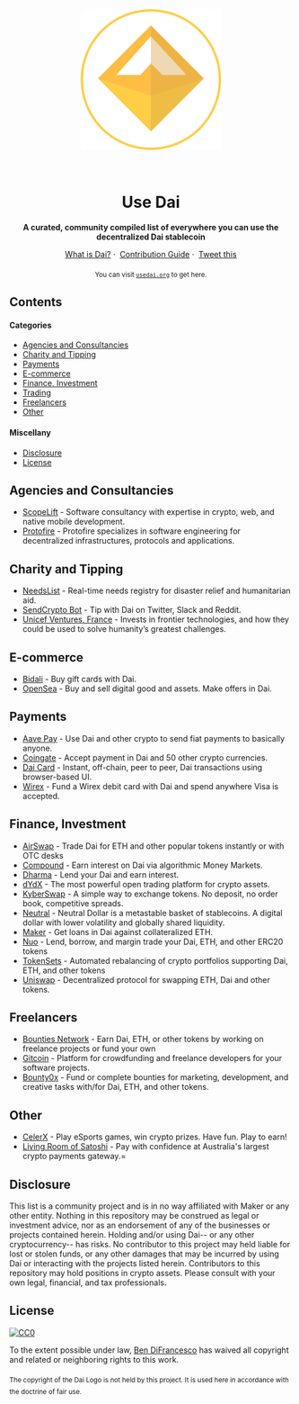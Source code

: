 <div align="center">
	<img width="250" height="250" src="media/dai-logo.svg" alt="Dai Logo">
	<br>
	<br>
	<br>
</div>

<h1 align="center">Use Dai</h1>

<p align="center">
	<b>A curated, community compiled list of everywhere you can use the decentralized Dai stablecoin</b>
</p>

<p align="center">
	<a href="https://makerdao.com/en/dai">What is Dai?</a>&nbsp;·&nbsp;
	<a href="CONTRIBUTING.md">Contribution Guide</a>&nbsp;·&nbsp;
	<a href="https://twitter.com/intent/tweet?text=Checkout%20usedai.org%2C%20a%20community%20compiled%20list%20of%20everywhere%20you%20can%20use%20the%20decentralized%20%24DAI%20stablecoin">Tweet this</a>
</p>

<p align="center">
<sub>You can visit <a href="http://usedai.org"><code>usedai.org</code></a> to get here.</sub>
</p>

## Contents

#### Categories

* [Agencies and Consultancies](#agencies-and-consultancies)
* [Charity and Tipping](#charity-and-tipping)
* [Payments](#payments)
* [E-commerce](#e-commerce)
* [Finance, Investment](#finance-investment)
* [Trading](#trading)
* [Freelancers](#freelancers)
* [Other](#other)

#### Miscellany

* [Disclosure](#disclosure)
* [License](#license)

## Agencies and Consultancies

* [ScopeLift](https://www.scopelift.co/) - Software consultancy with expertise in crypto, web, and native mobile development.
* [Protofire](http://protofire.io) - Protofire specializes in software engineering for decentralized infrastructures, protocols and applications.

## Charity and Tipping

* [NeedsList](https://needslist.co/donate) - Real-time needs registry for disaster relief and humanitarian aid.
* [SendCrypto Bot](https://sendcryptobot.io/) - Tip with Dai on Twitter, Slack and Reddit.
* [Unicef Ventures, France](https://lp.unicef.fr/donate-dai/) - Invests in frontier technologies, and how they could be used to solve humanity’s greatest challenges.


## E-commerce

* [Bidali](https://giftcards.bidali.com/buy-giftcards-with-dai/) - Buy gift cards with Dai.
* [OpenSea](https://opensea.io) - Buy and sell digital good and assets.  Make offers in Dai.

## Payments

* [Aave Pay](https://pay.aave.com/) - Use Dai and other crypto to send fiat payments to basically anyone.
* [Coingate](https://coingate.com) - Accept payment in Dai and 50 other crypto currencies.
* [Dai Card](https://daicard.io/) - Instant, off-chain, peer to peer, Dai transactions using browser-based UI.
* [Wirex](https://wirexapp.com/card/) - Fund a Wirex debit card with Dai and spend anywhere Visa is accepted.

## Finance, Investment

* [AirSwap](https://www.airswap.io/) - Trade Dai for ETH and other popular tokens instantly or with OTC desks
* [Compound](https://compound.finance/) - Earn interest on Dai via algorithmic Money Markets.
* [Dharma](https://www.dharma.io) - Lend your Dai and earn interest.
* [dYdX](https://trade.dydx.exchange/) - The most powerful open trading platform for crypto assets.
* [KyberSwap](https://kyberswap.com/) - A simple way to exchange tokens. No deposit, no order book, competitive spreads.
* [Neutral](https://dapp.neutralproject.com/) - Neutral Dollar is a metastable basket of stablecoins. A digital dollar with lower volatility and globally shared liquidity.
* [Maker](https://cdp.makerdao.com/) - Get loans in Dai against collateralized ETH.
* [Nuo](https://www.nuo.network/) - Lend, borrow, and margin trade your Dai, ETH, and other ERC20 tokens
* [TokenSets](https://www.tokensets.com/) - Automated rebalancing of crypto portfolios supporting Dai, ETH, and other tokens
* [Uniswap](https://uniswap.io/) - Decentralized protocol for swapping ETH, Dai and other tokens.

## Freelancers

* [Bounties Network](https://bounties.network/) - Earn Dai, ETH, or other tokens by working on freelance projects or fund your own
* [Gitcoin](https://gitcoin.co/) - Platform for crowdfunding and freelance developers for your software projects.
* [Bounty0x](https://bounty0x.io/) - Fund or complete bounties for  marketing, development, and creative tasks with/for Dai, ETH, and other tokens.

## Other

* [CelerX](https://celerx.app/) - Play eSports games, win crypto prizes. Have fun. Play to earn!
* [Living Room of Satoshi](https://www.livingroomofsatoshi.com/) - Pay with confidence at Australia's largest crypto payments gateway.=

## Disclosure

This list is a community project and is in no way affiliated with Maker or any other entity. Nothing in this repository may be construed as legal or investment advice, nor as an endorsement of any of the businesses or projects contained herein. Holding and/or using Dai-- or any other cryptocurrency-- has risks. No contributor to this project may held liable for lost or stolen funds, or any other damages that may be incurred by using Dai or interacting with the projects listed herein. Contributors to this repository may hold positions in crypto assets. Please consult with your own legal, financial, and tax professionals.

## License

[![CC0](http://mirrors.creativecommons.org/presskit/buttons/88x31/svg/cc-zero.svg)](https://creativecommons.org/publicdomain/zero/1.0/)

To the extent possible under law, [Ben DiFrancesco](https://twitter.com/bendifrancesco) has waived all copyright and related or neighboring rights to this work.

<sub>The copyright of the Dai Logo is not held by this project. It is used here in accordance with the doctrine of fair use.</sub>
